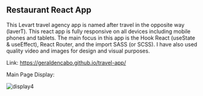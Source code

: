 ## Restaurant React App

This Levart travel agency app is named after travel in the opposite way (laverT). This react app is fully responsive on all devices including mobile phones and tablets. The main focus in this app is the Hook React (useState & useEffect), React Router, and the import SASS (or SCSS). I have also used quality video and images for design and visual purposes.

Link:
https://geraldencabo.github.io/travel-app/

Main Page Display:

![display4](https://user-images.githubusercontent.com/15988182/120402061-45ecba80-c30f-11eb-8e43-a0fa907f990a.png)